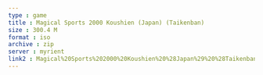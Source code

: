 ```yaml
---
type : game
title : Magical Sports 2000 Koushien (Japan) (Taikenban)
size : 300.4 M
format : iso
archive : zip
server : myrient
link2 : Magical%20Sports%202000%20Koushien%20%28Japan%29%20%28Taikenban%29
---
```

